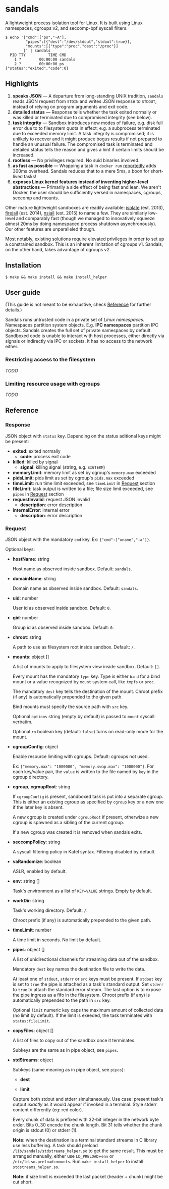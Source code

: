 # sandals
A lightweight process isolation tool for Linux.
It is built using Linux namespaces, cgroups v2, and seccomp-bpf syscall filters.

```
$ echo '{"cmd":["ps","-A"],
         "pipes":[{"dest":"/dev/stdout","stdout":true}],
         "mounts":[{"type":"proc","dest":"/proc"}]
        }' | sandals
  PID TTY          TIME CMD
    1 ?        00:00:00 sandals
    2 ?        00:00:00 ps
{"status":"exited","code":0}
```

## Highlights

 1. **speaks JSON** — A departure from long-standing UNIX tradition, `sandals` reads JSON request
 from `STDIN` and writes JSON response to `STDOUT`, instead of relying on program arguments and
 exit code.
 1. **detailed status** — Response tells whether the task exited normally or was killed
 or terminated due to compromised integrity (see below).
 1. **task integrity** — Sandbox introduces new modes of failure, e.g. disk full error due to
 to filesystem quota in effect; e.g. a subprocess terminated due to exceeded memory limit.
 A task integrity is compromised; it is unlikely to recover and it might produce bogus
 results if not prepared to handle an unusual failure. The compromised task is terminated
 and detailed status tells the reason and gives a hint if certain limits should be increased.
 1. **rootless** — No privileges required. No suid binaries involved.
 1. **as fast as possible** — Wrapping a task in `docker run`
 [reportedly](https://medium.com/travis-on-docker/the-overhead-of-docker-run-f2f06d47c9f3)
adds 300ms overhead. Sandals reduces that to a mere 5ms, a boon for short-lived tasks!
 1. **exposes Linux kernel features instead of inventing higher-level abstractions** —
 Primarily a side effect of being fast and lean. We aren't Docker,
 the user should be sufficiently versed in namespaces, cgroups, seccomp and mounts.
 
Other mature lightweight sandboxes are readily available:
[isolate](https://github.com/ioi/isolate) (est. 2013),
[firejail](https://firejail.wordpress.com) (est. 2014),
[nsjail](https://github.com/google/nsjail) (est. 2015)
to name a few. They are similarly low-level and comparably fast (though we managed to 
innovatively squeeze almost 20ms by doing namespaced process shutdown asynchronously).
Our other features are unparalleled though.

Most notably, existing solutions require elevated privileges
in order to set up a constrained sandbox. This is an inherent limitation
of cgroups v1. Sandals, on the other hand, takes advantage of cgroups v2.

## Installation

```
$ make && make install && make install_helper
```

## User guide

(This guide is not meant to be exhaustive, check [Reference](#Reference) for further details.)

Sandals runs untrusted code in a private set of *Linux namespaces*.
Namespaces partition system objects. E.g. **IPC namespaces** partition IPC objects.
Sandals creates the full set of private namespaces by default. Sandboxed
code is unable to interact with host processes, either directly via signals or indirectly
via IPC or sockets. It has no access to the network either.

### Restricting access to the filesystem

*TODO*

### Limiting resource usage with cgroups

*TODO*

## Reference

### Response

JSON object with `status` key. Depending on the status aditional keys might be present:

 * **exited**: exited normally
   * **code**: process exit code
 * **killed**: killed by signal
   * **signal**: killing signal (string, e.g. `SIGTERM`)
 * **memoryLimit**: memory limit as set by cgroup's `memory.max` exceeded
 * **pidsLimit**: pids limit as set by cgroup's `pids.max` exceeded
 * **timeLimit**: run time limit exceeded, see `timeLimit` in [Request](#Request) section
 * **fileLimit**: task output is written to a file; file size limit exceeded, see `pipes` in [Request](#Request) section
 * **requestInvalid**: request JSON invalid
    * **description**: error description
 * **internalError**: internal error
    * **description**: error description

### Request

JSON object with the mandatory `cmd` key.
Ex: `{"cmd":["uname","-a"]}`.

Optional keys:

 * **hostName**: string
   
   Host name as observed inside sandbox. Default: `sandals`.
 
 * **domainName**: string
 
   Domain name as observed inside sandbox. Default: `sandals`.

 * **uid**: number
 
   User id as observed inside sandbox. Default: `0`.
 
 * **gid**: number

   Group id as observed inside sandbox. Default: `0`.

 * **chroot**: string
 
   A path to use as filesystem root inside sandbox. Default: `/`.
 
 * **mounts**: object []
 
   A list of mounts to apply to filesystem view inside sandbox. Default: `[]`.
   
   Every mount has the mandatory `type` key. Type is either `bind`
   for a bind mount or a value recognized by `mount` system call,
   like `tmpfs` or `proc`.
   
   The mandatory `dest` key tells the destination of the mount.
   Chroot prefix (if any) is automatically prepended to the given path.
  
   Bind mounts must specify the source path with `src` key.
   
   Optional `options` string (empty by default) is passed to `mount` syscall verbatim.
   
   Optional `ro` boolean key (default: `false`) turns on read-only mode for the mount.
  
 * **cgroupConfig**: object
 
   Enable resource limiting with cgroups. Default: cgroups not used. 
 
   Ex: `{"memory.max": "1000000", "memory.swap.max": "1000000"}`.
   For each key/value pair, the `value` is written to the file named by `key` in the cgroup directory.
   
 * **cgroup**, **cgroupRoot**: string
 
   If `cgroupConfig` is present, sandboxed task is put into a separate cgroup.
   This is either an existing cgroup as specified by `cgroup` key or
   a new one if the later key is absent.
   
   A new cgroup is created under `cgroupRoot` if present, otherwize a new
   cgroup is spawned as a sibling of the current cgroup.
   
   If a new cgroup was created it is removed when sandals exits.
 
 * **seccompPolicy**: string
 
   A syscall filtering policy in Kafel syntax. Filtering disabled by default.
 
 * **vaRandomize**: boolean
  
   ASLR, enabled by default.
 
 * **env**: string []
 
   Task's environment as a list of `KEY=VALUE` strings. Empty by default.
 
 * **workDir**: string
 
   Task's working directory. Default: `/`.
   
   Chroot prefix (if any) is automatically prepended to the given path.
 
 * **timeLimit**: number
 
   A time limit in seconds. No limit by default.
 
 * **pipes**: object []
 
   A list of unidirectional channels for streaming data out of the sandbox.
   
   Mandatory `dest` key  names the destination file to write the data.
   
   At least one of `stdout`, `stderr` or `src` keys must be present.
   If `stdout` key is set to `true` the pipe is attached as a task's standard output.
   Set `stderr` to `true` to attach the standard error stream.
   The last option is to expose the pipe ingress as a fifo in the filesystem.
   Chroot prefix (if any) is automatically prepended to the path in `src` key.
   
   Optional `limit` numeric key caps the maximum amount of collected data (no limit by default).
   If the limit is exeeded, the task terminates with `status:fileLimit`.

 * **copyFiles**: object []

   A list of files to copy out of the sandbox once it terminates.

   Subkeys are the same as in pipe object, see `pipes`.

 * **stdStreams**: object
 
   Subkeys (same meaning as in pipe object, see `pipes`):
   
   * **dest**
   
   * **limit**
 
   Capture both stdout and stderr simultaneously.
   Use case: present task's output *exactly* as it would appear if invoked in a terminal.
   Style stderr content differently (eg: red color).
   
   Every chunk of data is prefixed with 32-bit integer in the network byte order.
   Bits 0..30 encode the chunk length. Bit 31 tells whether the chunk origin is stdout (0) or stderr (1).
   
   **Note:** when the destination is a terminal standard streams in C library use less buffering.
   A task should preload `/lib/sandals/stdstreams_helper.so` to get the same result. This must be
   arranged manually, either use `LD_PRELOAD`+`env` or `/etc/ld.so.preload`+`mounts`.
   Run `make install_helper` to install `stdstreams_helper.so`.

   **Note:** if size limit is exceeded the last packet (header + chunk) might be cut short.
